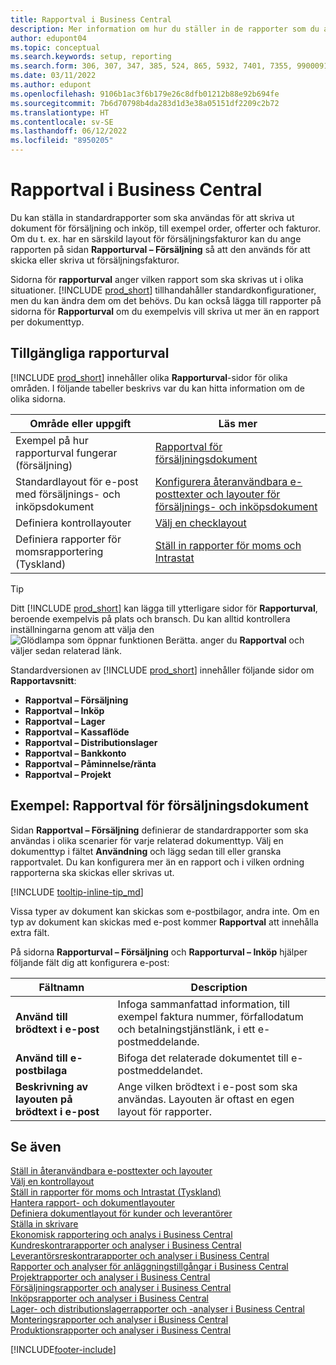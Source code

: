 ```yaml
---
title: Rapportval i Business Central
description: Mer information om hur du ställer in de rapporter som du använder för att skriva ut olika typer av dokument i Business Central.
author: edupont04
ms.topic: conceptual
ms.search.keywords: setup, reporting
ms.search.form: 306, 307, 347, 385, 524, 865, 5932, 7401, 7355, 99000917
ms.date: 03/11/2022
ms.author: edupont
ms.openlocfilehash: 9106b1ac3f6b179e26c8dfb01212b88e92b694fe
ms.sourcegitcommit: 7b6d70798b4da283d1d3e38a05151df2209c2b72
ms.translationtype: HT
ms.contentlocale: sv-SE
ms.lasthandoff: 06/12/2022
ms.locfileid: "8950205"
---
```

# <a name="report-selection-in-business-central"></a>Rapportval i Business Central

Du kan ställa in standardrapporter som ska användas för att skriva ut dokument för försäljning och inköp, till exempel order, offerter och fakturor. Om du t. ex. har en särskild layout för försäljningsfakturor kan du ange rapporten på sidan **Rapporturval – Försäljning** så att den används för att skicka eller skriva ut försäljningsfakturor.  

Sidorna för **rapporturval** anger vilken rapport som ska skrivas ut i olika situationer. [!INCLUDE [prod_short](includes/prod_short.md)] tillhandahåller standardkonfigurationer, men du kan ändra dem om det behövs. Du kan också lägga till rapporter på sidorna för **Rapporturval** om du exempelvis vill skriva ut mer än en rapport per dokumenttyp.  

## <a name="available-report-selections"></a>Tillgängliga rapporturval

[!INCLUDE [prod_short](includes/prod_short.md)] innehåller olika **Rapporturval**-sidor för olika områden. I följande tabeller beskrivs var du kan hitta information om de olika sidorna.  

|Område eller uppgift  |Läs mer|
|--------------|----------|
|Exempel på hur rapporturval fungerar (försäljning)|[Rapportval för försäljningsdokument](#example-report-selection-for-sales-documents)|
|Standardlayout för e-post med försäljnings- och inköpsdokument  |[Konfigurera återanvändbara e-posttexter och layouter för försäljnings- och inköpsdokument](admin-how-setup-email.md#set-up-reusable-email-texts-and-layouts) |
|Definiera kontrollayouter     |[Välj en checklayout](finance-how-define-check-layouts.md) |
|Definiera rapporter för momsrapportering (Tyskland)|[Ställ in rapporter för moms och Intrastat](LocalFunctionality/Germany/how-to-set-up-reports-for-vat-and-intrastat.md) |

> [!TIP]
> Ditt [!INCLUDE [prod_short](includes/prod_short.md)] kan lägga till ytterligare sidor för **Rapporturval**, beroende exempelvis på plats och bransch. Du kan alltid kontrollera inställningarna genom att välja den ![Glödlampa som öppnar funktionen Berätta.](media/ui-search/search_small.png "Berätta för mig vad du vill göra") anger du **Rapportval** och väljer sedan relaterad länk.

Standardversionen av [!INCLUDE [prod_short](includes/prod_short.md)] innehåller följande sidor om **Rapportavsnitt**:

* **Rapportval – Försäljning**  
* **Rapportval – Inköp**  
* **Rapportval – Lager**  
* **Rapportval – Kassaflöde**  
* **Rapportval – Distributionslager**  
* **Rapportval – Bankkonto**  
* **Rapportval – Påminnelse/ränta**  
* **Rapportval – Projekt**  

## <a name="example-report-selection-for-sales-documents"></a>Exempel: Rapportval för försäljningsdokument

Sidan **Rapportval – Försäljning** definierar de standardrapporter som ska användas i olika scenarier för varje relaterad dokumenttyp. Välj en dokumenttyp i fältet **Användning** och lägg sedan till eller granska rapportvalet. Du kan konfigurera mer än en rapport och i vilken ordning rapporterna ska skickas eller skrivas ut.  

[!INCLUDE [tooltip-inline-tip_md](includes/tooltip-inline-tip_md.md)]

Vissa typer av dokument kan skickas som e-postbilagor, andra inte. Om en typ av dokument kan skickas med e-post kommer **Rapportval** att innehålla extra fält.  

På sidorna **Rapporturval – Försäljning** och **Rapporturval – Inköp** hjälper följande fält dig att konfigurera e-post:

|Fältnamn |Description  |
|-----------|-------------|
|**Använd till brödtext i e-post**| Infoga sammanfattad information, till exempel faktura nummer, förfallodatum och betalningstjänstlänk, i ett e-postmeddelande.        |
|**Använd till e-postbilaga**| Bifoga det relaterade dokumentet till e-postmeddelandet.|
|**Beskrivning av layouten på brödtext i e-post**|Ange vilken brödtext i e-post som ska användas. Layouten är oftast en egen layout för rapporter. |

## <a name="see-also"></a>Se även

[Ställ in återanvändbara e-posttexter och layouter](admin-how-setup-email.md#set-up-reusable-email-texts-and-layouts)  
[Välj en kontrollayout](finance-how-define-check-layouts.md)  
[Ställ in rapporter för moms och Intrastat (Tyskland)](LocalFunctionality/Germany/how-to-set-up-reports-for-vat-and-intrastat.md)  
[Hantera rapport- och dokumentlayouter](ui-manage-report-layouts.md)  
[Definiera dokumentlayout för kunder och leverantörer](ui-define-customer-vendor-document-layouts.md)  
[Ställa in skrivare](ui-specify-printer-selection-reports.md)  
[Ekonomisk rapportering och analys i Business Central](finance-reports.md)  
[Kundreskontrarapporter och analyser i Business Central](receivables-reports.md) 
[Leverantörsreskontrarapporter och analyser i Business Central](payables-reports.md)  
[Rapporter och analyser för anläggningstillgångar i Business Central](fa-reports.md)  
[Projektrapporter och analyser i Business Central](project-reports.md)  
[Försäljningsrapporter och analyser i Business Central](sales-reports.md)  
[Inköpsrapporter och analyser i Business Central](purchase-reports.md)  
[Lager- och distributionslagerrapporter och -analyser i Business Central](inventory-WMS-reports.md)  
[Monteringsrapporter och analyser i Business Central](assembly-reports.md)  
[Produktionsrapporter och analyser i Business Central](production-reports.md)  

[!INCLUDE[footer-include](includes/footer-banner.md)]